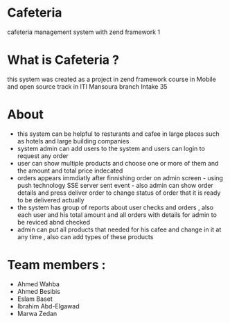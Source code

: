# Cafeteria
cafeteria management system with zend framework 1 
# What is Cafeteria ?
this system was created as a project in zend framework course in  Mobile and open source track in  ITI Mansoura branch Intake 35 
# About 
- this system can be helpful to resturants and cafee in large places such as hotels and large building companies 
- system admin can add users to the system and users can login to request any order 
- user can show multiple products and choose one or more of them and the amount and total price indecated 
- orders appears immdiatly after finnishing order on admin screen - using push technology SSE server sent event  - also admin can show order details and press deliver order to change status of order that it is ready to be delivered actually 
- the system has group of reports about user checks and orders , also each user and his total amount and all orders with details for admin to be reviced abnd checked 
- admin can put all products that needed for his cafee and change in it at any time , also  can add types of these products 


# Team members :
- Ahmed Wahba 
- Ahmed Besibis 
- Eslam Baset 
- Ibrahim Abd-Elgawad
- Marwa Zedan 
